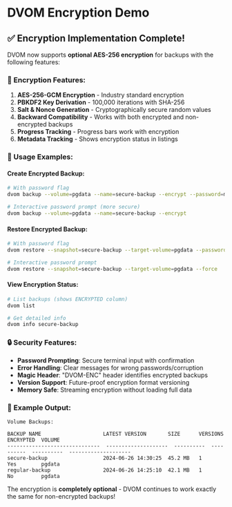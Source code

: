 # DVOM Encryption Demo

## ✅ Encryption Implementation Complete!

DVOM now supports **optional AES-256 encryption** for backups with the following features:

### 🔐 Encryption Features:

1. **AES-256-GCM Encryption** - Industry standard encryption
2. **PBKDF2 Key Derivation** - 100,000 iterations with SHA-256
3. **Salt & Nonce Generation** - Cryptographically secure random values
4. **Backward Compatibility** - Works with both encrypted and non-encrypted backups
5. **Progress Tracking** - Progress bars work with encryption
6. **Metadata Tracking** - Shows encryption status in listings

### 🚀 Usage Examples:

#### Create Encrypted Backup:
```bash
# With password flag
dvom backup --volume=pgdata --name=secure-backup --encrypt --password=mypass123

# Interactive password prompt (more secure)
dvom backup --volume=pgdata --name=secure-backup --encrypt
```

#### Restore Encrypted Backup:
```bash
# With password flag
dvom restore --snapshot=secure-backup --target-volume=pgdata --password=mypass123 --force

# Interactive password prompt
dvom restore --snapshot=secure-backup --target-volume=pgdata --force
```

#### View Encryption Status:
```bash
# List backups (shows ENCRYPTED column)
dvom list

# Get detailed info
dvom info secure-backup
```

### 🔒 Security Features:

- **Password Prompting**: Secure terminal input with confirmation
- **Error Handling**: Clear messages for wrong passwords/corruption  
- **Magic Header**: "DVOM-ENC" header identifies encrypted backups
- **Version Support**: Future-proof encryption format versioning
- **Memory Safe**: Streaming encryption without loading full data

### 🎯 Example Output:

```
Volume Backups:

BACKUP NAME                    LATEST VERSION       SIZE      VERSIONS  ENCRYPTED  VOLUME
------------------------------  --------------------  ----------  ----------  ----------  --------------------
secure-backup                  2024-06-26 14:30:25  45.2 MB   1         Yes        pgdata
regular-backup                 2024-06-26 14:25:10  42.1 MB   1         No         pgdata
```

The encryption is **completely optional** - DVOM continues to work exactly the same for non-encrypted backups!